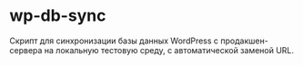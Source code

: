 # wp-db-sync
Скрипт для синхронизации базы данных WordPress с продакшен-сервера на локальную тестовую среду, с автоматической заменой URL.
